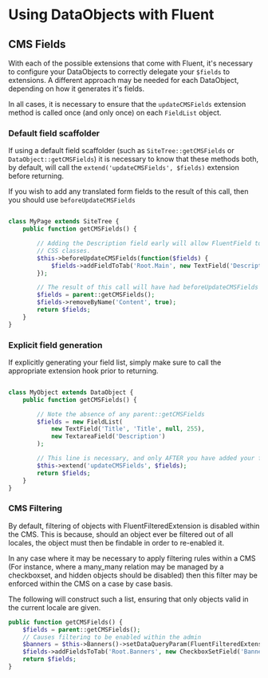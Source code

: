 # Using DataObjects with Fluent

## CMS Fields

With each of the possible extensions that come with Fluent, it's necessary to configure your DataObjects to
correctly delegate your `$fields` to extensions. A different approach may be needed for each DataObject, depending
on how it generates it's fields.

In all cases, it is necessary to ensure that the `updateCMSFields` extension method is called once (and
only once) on each `FieldList` object.

### Default field scaffolder

If using a default field scaffolder (such as `SiteTree::getCMSFields` or `DataObject::getCMSFields`)
it is necessary to know that these methods both, by default, will call the
`extend('updateCMSFields', $fields)` extension before returning.

If you wish to add any translated form fields to the result of this call, then you should use `beforeUpdateCMSFields`

```php

class MyPage extends SiteTree {
	public function getCMSFields() {

		// Adding the Description field early will allow FluentField to decorate this with the appropriate 
		// CSS classes.
		$this->beforeUpdateCMSFields(function($fields) {
			$fields->addFieldToTab('Root.Main', new TextField('Description'));
		});

		// The result of this call will have had beforeUpdateCMSFields then updateCMSFields called on it
		$fields = parent::getCMSFields();
		$fields->removeByName('Content', true);
		return $fields;
	}
}

```

### Explicit field generation

If explicitly generating your field list, simply make sure to call the appropriate extension hook prior to returning.

```php

class MyObject extends DataObject {
	public function getCMSFields() {

		// Note the absence of any parent::getCMSFields
		$fields = new FieldList(
			new TextField('Title', 'Title', null, 255),
			new TextareaField('Description')
		);

		// This line is necessary, and only AFTER you have added your fields
		$this->extend('updateCMSFields', $fields);
		return $fields;
	}
}

```

### CMS Filtering

By default, filtering of objects with FluentFilteredExtension is disabled within the CMS.
This is because, should an object ever be filtered out of all locales, the object must then be
findable in order to re-enabled it.

In any case where it may be necessary to apply filtering rules within a CMS (For instance,
where a many_many relation may be managed by a checkboxset, and hidden objects should be
disabled) then this filter may be enforced within the CMS on a case by case basis.

The following will construct such a list, ensuring that only objects valid in the current
locale are given.

```php
public function getCMSFields() {
	$fields = parent::getCMSFields();
	// Causes filtering to be enabled within the admin
	$banners = $this->Banners()->setDataQueryParam(FluentFilteredExtension::FILTER_ADMIN, true);
	$fields->addFieldsToTab('Root.Banners', new CheckboxSetField('Banners', 'Banners', $banners));
	return $fields;
}
```
